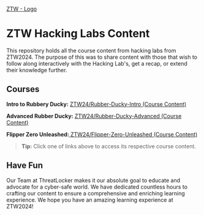 [ZTW - Logo](https://imgur.com/a/RSSehwD)


# ZTW Hacking Labs Content

  

This repository holds all the course content from hacking labs from ZTW2024. The purpose of this was to share content with those that wish to follow along interactively with the Hacking Lab's, get a recap, or extend their knowledge further. 

  ## Courses
  **Intro to Rubbery Ducky:** [ZTW24/Rubber-Ducky-Intro (Course Content)](https://github.com/ThreatLockerIvan/ZTW24/tree/main/Rubber-Ducky-Intro)
  
**Advanced Rubber Ducky:** [ZTW24/Rubber-Ducky-Advanced  (Course Content)](https://github.com/ThreatLockerIvan/ZTW24/tree/main/Rubber-Ducky-Advanced)

**Flipper Zero Unleashed:**[ ZTW24/Flipper-Zero-Unleashed  (Course Content)](https://github.com/ThreatLockerIvan/ZTW24/tree/main/Flipper-Zero-Unleashed)

>  **Tip:** Click one of links above to access its respective course content.

## Have Fun
Our Team at ThreatLocker makes it our absolute goal to educate and advocate for a cyber-safe world. We have dedicated countless hours to crafting our content to ensure a comprehensive and enriching learning experience. We hope you have an amazing learning experience at ZTW2024!